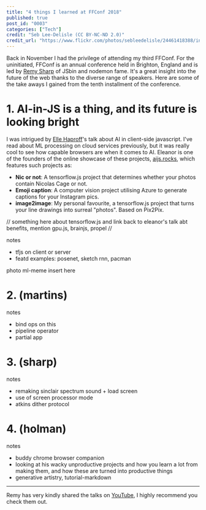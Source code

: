 ```yaml
---
title: "4 things I learned at FFConf 2018"
published: true
post_id: "0003"
categories: ["Tech"]
credit: "Seb Lee-Delisle (CC BY-NC-ND 2.0)"
credit_url: "https://www.flickr.com/photos/sebleedelisle/24461418388/in/album-72157666198229809/"
---
```


Back in November I had the privilege of attending my third FFConf. For the uninitiated, FFConf is an annual conference held in Brighton, England and is led by [Remy Sharp](https://remysharp.com/) of JSbin and nodemon fame. It's a great insight into the future of the web thanks to the diverse range of speakers. Here are some of the take aways I gained from the tenth installment of the conference.

# 1. AI-in-JS is a thing, and its future is looking bright

I was intrigued by [Elle Haproff](https://twitter.com/eleanorhaproff)'s talk about AI in client-side javascript. I've read about ML processing on cloud services previously, but it was really cool to see how capable browsers are when it comes to AI. Eleanor is one of the founders of the online showcase of these projects, [aijs.rocks](https://aijs.rocks), which features such projects as:

* **Nic or not**: A tensorflow.js project that determines whether your photos contain Nicolas Cage or not.
* **Emoji caption**: A computer vision project utilising Azure to generate captions for your Instagram pics.
* **image2image**: My personal favourite, a tensorflow.js project that turns your line drawings into surreal "photos". Based on Pix2Pix.

// something here about tensorflow.js and link back to eleanor's talk abt benefits, mention gpu.js, brainjs, propel //


notes
* tfjs on client or server
* featd examples: posenet, sketch rnn, pacman

photo ml-meme insert here

# 2. (martins)

notes
* bind ops on this
* pipeline operator
* partial app

# 3. (sharp)

notes
* remaking sinclair spectrum sound + load screen
* use of screen processor mode
* atkins dither protocol

# 4. (holman)

notes
* buddy chrome browser companion
* looking at his wacky unproductive projects and how you learn a lot from making them, and how these are turned into productive things
* generative artistry, tutorial-markdown

---

Remy has very kindly shared the talks on [YouTube](https://www.youtube.com/playlist?list=PLXmT1r4krsTq3yrg4t14hPUbO1OsrA1Hx), I highly recommend you check them out.